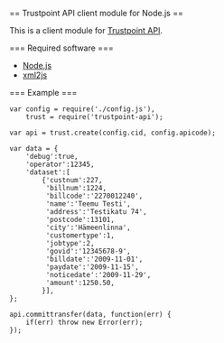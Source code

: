 
== Trustpoint API client module for Node.js ==

This is a client module for [Trustpoint API](https://www.trustpoint.fi).

=== Required software ===

* [Node.js](http://www.nodejs.org)
* [xml2js](http://github.com/Leonidas-from-XIV/node-xml2js/)

=== Example ===

	var config = require('./config.js'),
	    trust = require('trustpoint-api');
	
	var api = trust.create(config.cid, config.apicode);
	
	var data = {
	    'debug':true,
	    'operator':12345,
	    'dataset':[
	        {'custnum':227,
	         'billnum':1224,
	         'billcode':'2270012240',
	         'name':'Teemu Testi',
	         'address':'Testikatu 74',
	         'postcode':13101,
	         'city':'Hämeenlinna',
	         'customertype':1,
	         'jobtype':2,
	         'govid':'12345678-9',
	         'billdate':'2009-11-01',
	         'paydate':'2009-11-15',
	         'noticedate':'2009-11-29',
	         'amount':1250.50,
	        }],
	};
	
	api.committransfer(data, function(err) {
	    if(err) throw new Error(err);
	});
